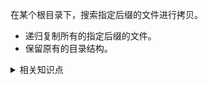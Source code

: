 在某个根目录下，搜索指定后缀的文件进行拷贝。  
* 递归复制所有的指定后缀的文件。
* 保留原有的目录结构。

<details>
  <summary> 相关知识点 </summary>

# [赋值](https://blog.csdn.net/fyh2003/article/details/7279029)
## 1、 shell变量类型
* 环境变量
* 位置变量
* 预定义的特殊变量
* 用户自定义变量

### \# 环境变量
名称大写。  
部分由系统设定，部分由用户定义。  

### \# 位置变量
命令行参数位置决定的变量。  
*$0 - 命令名称
*$n - 第n个参数

### \# 预定义的特殊变量
| 变量名 | 描述 |
| --- | --- |
| $# | 位置参数个数 |
| $* | 位置参数组成的字符串 |
| $! | 上一个后台命令对应的进程号 |
| $? | 上一个命令的退出状态 |
| $$ | 当前的进程号 PID |

### \# 用户自定义变量
大小写敏感。  
字母或下划线开头，后接字母、数字、下划线。  

## 2、 创建变量
### \# [declare & typeset](http://c.biancheng.net/view/2709.html)
declare 和 typeset（弃用） 都是 Shell 内建命令，他们的用法相同，都用来设置变量的属性。  

语法： `declare [+/-] [aAfFgilprtux] [变量名=变量值]`  

| 选项 | 含义 |
| --- | --- |
| -f \[name] | 列出之前由用户在脚本中定义的函数名称和函数体。 |
| -F \[name] | 仅列出自定义函数名称。 |
| -g name | 在 Shell 函数内部创建全局变量。 |
| -p \[name] | 显示指定变量的属性和值。 |
| -a name | 声明变量为普通数组。 |
| -A name | 声明变量为关联数组（支持索引下标为字符串）。 |
| -i name | 将变量定义为整数型。 |
| -r name\[=value] | 将变量定义为只读（不可修改和删除），等价于 readonly name。 |
| -x name\[=value] | 将变量设置为环境变量，等价于 export name[=value]。 |

### \# 直接赋值
`name=value` 等于号前后不能有空格。  


## 3、 删除变量
`unset name` - unset 不能删除只读变量。  

# 函数

# 判断文件或文件夹状态
* [shell 判断文件或文件夹是否存在](https://blog.csdn.net/benben0729/article/details/80690605)

| shell | 描述 |
| --- | --- |
| -e | 如果 filename存在，则为真 |
| -d | 如果 filename为目录，则为真 |
| -f | 如果 filename为常规文件，则为真 |
| -s | 如果 filename非空，则为真 |
| -L | 如果 filename为符号链接，则为真 |
| -r | 如果 filename可读，则为真 |
| -w | 如果 filename可写，则为真 |
| -x | 如果 filename可执行，则为真 |
| filename1 -nt filename2 | 如果 filename1比 filename2新，则为真 |
| filename1 -ot filename2 | 如果 filename1比 filename2旧，则为真 |


# [提取文件名和目录名](https://blog.csdn.net/sinat_28442665/article/details/84796054)
## 1、 [截取](http://c.biancheng.net/view/1120.html)

## 2、 basename & dirname

</details>
